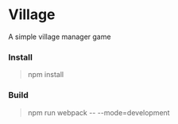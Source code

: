 # Village

A simple village manager game

### Install

> npm install

### Build

> npm run webpack -- --mode=development
